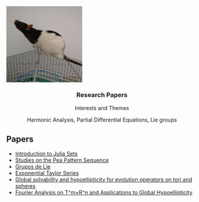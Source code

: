 <img src="../delta_airlines.jpg" align="center" width="200" height="200">

  <h3 align="center">Research Papers</h3>

  <p align="center">
    Interests and Themes
  </p>
  <p align="center">
    Harmonic Analysis, Partial Differential Equations, Lie groups
   </p>


## Papers

- [Introduction to Julia Sets](https://docs.ufpr.br/~ewkaras/ic/AndreKowacs2018.pdf)
- [Studies on the Pea Pattern Sequence ](https://arxiv.org/abs/1708.06452)
- [Grupos de Lie](artigos/main.pdf)
- [Exponential Taylor Series](https://arxiv.org/abs/2212.03171)
- [Global solvability and hypoellipticity for evolution operators on tori and spheres](https://arxiv.org/abs/2306.15583)
- [Fourier Analysis on T^m×R^n and Applications to Global Hypoellipticity](https://arxiv.org/abs/2306.15578)


